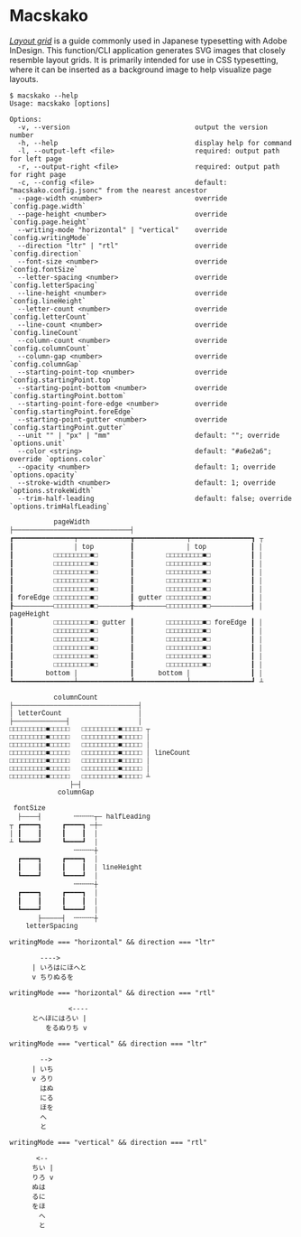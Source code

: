 # Macskako

[_Layout grid_](https://helpx.adobe.com/indesign/using/layout-grids.html) is a guide commonly used in Japanese typesetting with Adobe InDesign. This function/CLI application generates SVG images that closely resemble layout grids. It is primarily intended for use in CSS typesetting, where it can be inserted as a background image to help visualize page layouts.

```
$ macskako --help
Usage: macskako [options]

Options:
  -v, --version                               output the version number
  -h, --help                                  display help for command
  -l, --output-left <file>                    required: output path for left page
  -r, --output-right <file>                   required: output path for right page
  -c, --config <file>                         default: "macskako.config.jsonc" from the nearest ancestor
  --page-width <number>                       override `config.page.width`
  --page-height <number>                      override `config.page.height`
  --writing-mode "horizontal" | "vertical"    override `config.writingMode`
  --direction "ltr" | "rtl"                   override `config.direction`
  --font-size <number>                        override `config.fontSize`
  --letter-spacing <number>                   override `config.letterSpacing`
  --line-height <number>                      override `config.lineHeight`
  --letter-count <number>                     override `config.letterCount`
  --line-count <number>                       override `config.lineCount`
  --column-count <number>                     override `config.columnCount`
  --column-gap <number>                       override `config.columnGap`
  --starting-point-top <number>               override `config.startingPoint.top`
  --starting-point-bottom <number>            override `config.startingPoint.bottom`
  --starting-point-fore-edge <number>         override `config.startingPoint.foreEdge`
  --starting-point-gutter <number>            override `config.startingPoint.gutter`
  --unit "" | "px" | "mm"                     default: ""; override `options.unit`
  --color <string>                            default: "#a6e2a6"; override `options.color`
  --opacity <number>                          default: 1; override `options.opacity`
  --stroke-width <number>                     default: 1; override `options.strokeWidth`
  --trim-half-leading                         default: false; override `options.trimHalfLeading`
```

<!-- prettier-ignore-start -->
<!-- EAWの違いでGitHub上の表示とVS Codeのプレビューの両方が崩れないように、GitHubと同じフォント（`getComputedStyle($0).fontFamily`）を指定。GitHubでは単に無視される。 -->
<pre><code style="font-family: ui-monospace, SFMono-Regular, 'SF Mono', Menlo, Consolas, 'Liberation Mono', monospace;">           pageWidth
├─────────────────────────────┤
┏━━━━━━━━━━━━━━━┯━━━━━━━━━━━━━┳━━━━━━━━━━━━━┯━━━━━━━━━━━━━━━┓ ┬
┃               │ top         ┃             │ top           ┃ │
┃          □□□□□□□□□■□        ┃        □□□□□□□□□■□          ┃ │
┃          □□□□□□□□□■□        ┃        □□□□□□□□□■□          ┃ │
┃          □□□□□□□□□■□        ┃        □□□□□□□□□■□          ┃ │
┃          □□□□□□□□□■□        ┃        □□□□□□□□□■□          ┃ │
┃          □□□□□□□□□■□        ┃        □□□□□□□□□■□          ┃ │
┃ foreEdge □□□□□□□□□■□        ┃ gutter □□□□□□□□□■□          ┃ │
┠──────────□□□□□□□□□■□────────╂────────□□□□□□□□□■□──────────┨ │ pageHeight
┃          □□□□□□□□□■□ gutter ┃        □□□□□□□□□■□ foreEdge ┃ │
┃          □□□□□□□□□■□        ┃        □□□□□□□□□■□          ┃ │
┃          □□□□□□□□□■□        ┃        □□□□□□□□□■□          ┃ │
┃          □□□□□□□□□■□        ┃        □□□□□□□□□■□          ┃ │
┃          □□□□□□□□□■□        ┃        □□□□□□□□□■□          ┃ │
┃          □□□□□□□□□■□        ┃        □□□□□□□□□■□          ┃ │
┃        bottom │             ┃      bottom │               ┃ │
┗━━━━━━━━━━━━━━━┷━━━━━━━━━━━━━┻━━━━━━━━━━━━━┷━━━━━━━━━━━━━━━┛ ┴

           columnCount
├───────────────────────────────┤
│ letterCount                   │
├─────────────┤                 │
□□□□□□□□□■□□□□□   □□□□□□□□□■□□□□□ ┬
□□□□□□□□□■□□□□□   □□□□□□□□□■□□□□□ │
□□□□□□□□□■□□□□□   □□□□□□□□□■□□□□□ │
□□□□□□□□□■□□□□□   □□□□□□□□□■□□□□□ │ lineCount
□□□□□□□□□■□□□□□   □□□□□□□□□■□□□□□ │
□□□□□□□□□■□□□□□   □□□□□□□□□■□□□□□ │
□□□□□□□□□■□□□□□   □□□□□□□□□■□□□□□ ┴
               ├─┤
            columnGap

 fontSize
  ├────┤        ╌╌╌╌╌┬─ halfLeading
┬ ┏━━━━┓     ┏━━━━┓ ─┼─
│ ┃    ┃     ┃    ┃  │
┴ ┗━━━━┛     ┗━━━━┛  │
                ╌╌╌╌╌┼
  ┏━━━━┓     ┏━━━━┓  │
  ┃    ┃     ┃    ┃  │ lineHeight
  ┗━━━━┛     ┗━━━━┛  │
                ╌╌╌╌╌┼
  ┏━━━━┓     ┏━━━━┓  │
  ┃    ┃     ┃    ┃  │
  ┗━━━━┛     ┗━━━━┛  │
       ├─────┤  ╌╌╌╌╌┼
    letterSpacing</code></pre>

<dl>
<dt><code>writingMode === "horizontal" && direction === "ltr"</code></dt><dd><pre><code>  ---->
| いろはにほへと
v ちりぬるを</code></pre></dd>
<dt><code>writingMode === "horizontal" && direction === "rtl"</code></dt><dd><pre><code>         <----
とへほにはろい |
　　をるぬりち v</code></pre></dd>
<dt><code>writingMode === "vertical" && direction === "ltr"</code></dt><dd><pre><code>  -->
| いち
v ろり
  はぬ
  にる
  ほを
  へ
  と</code></pre></dd>
<dt><code>writingMode === "vertical" && direction === "rtl"</code></dt><dd><pre><code> <--
ちい |
りろ v
ぬは
るに
をほ
　へ
　と</code></pre></dd>
</dl>

<!-- prettier-ignore-end -->
